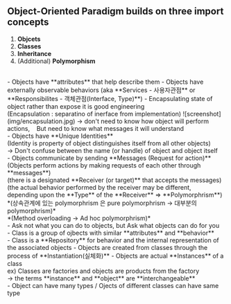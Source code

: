 Object-Oriented Paradigm builds on three import concepts
------------
1. **Objcets**
2. **Classes**
3. **Inheritance**
4. (Additional) **Polymorphism**
<br>
- Objects have **attributes** that help describe them
- Objects have externally observable behaviors
(aka **Services - 사용자관점** or **Responsibilites - 객체관점(Interface, Type)**)
- Encapsulating state of object rather than expose it is good engineering<br>
(Encapsulation : separatino of inerface from implementation)
![screenshot](img/encapsulation.jpg)
-> don't need to know how object will perform actions,
&nbsp;&nbsp; But need to know what messages it will understand<br>
- Objects have **Unique Identities**
<br>
(Identity is property of object distinguishes itself from all other objects)
<br>
-> Don't confuse between the name (or handle) of object and object itself
<br>
- Objects communicate by sending **Messages (Request for action)**<br>
(Objects perform actions by making requests of each other through **messages**)
<br>
(there is a designated **Receiver (or target)** that accepts the messages)<br>
(the actual behavior performed by the receiver may be different,<br>
depending upon the **Type** of the **Receiver** => **Polymorphrism**)<br>
*(상속관계에 있는 polymorphrism 은 pure polymorphrism -> 대부분의 polymorphrism)*<br>
*(Method overloading -> Ad hoc polymorphrism)*
<br>
- Ask not what you can do to objects, but Ask what objects can do for you
<br>
- Class is a group of ojbects with similar **attributes** and **behavior**
<br>
- Class is a **Repository** for behavior and the internal representation of the associated objects
- Objects are created from classes through the process of **Instantiation(실체화)**
- Objects are actual **Instances** of a class<br>
ex) Classes are factories and objects are products from the factory<br>
-> the terms **instance** and **object** are **interchangeable**
<br>
- Object can have many types / Ojects of different classes can have same type









